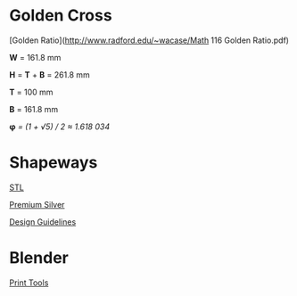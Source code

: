 Golden Cross
============

[Golden Ratio](http://www.radford.edu/~wacase/Math 116 Golden Ratio.pdf)

**W** = 161.8 mm

**H** = **T** + **B** = 261.8 mm

**T** = 100 mm

**B** = 161.8 mm


**φ** *= (1 + √5) / 2 ≈ 1.618 034*

Shapeways
=========

[STL](http://www.shapeways.com/tutorials/exporting-from-blender)

[Premium Silver](http://www.shapeways.com/materials/silver)

[Design Guidelines](http://www.shapeways.com/materials/silver-design-guidelines)

Blender
=======

[Print Tools](http://wiki.blender.org/index.php/Dev:Ref/Release_Notes/2.67/Print_Tools)
